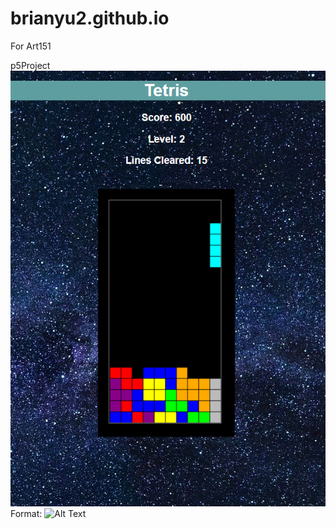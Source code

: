 # brianyu2.github.io
For Art151



p5Project
![Tetris Image](/images/tetris.png)
Format: ![Alt Text](url)

